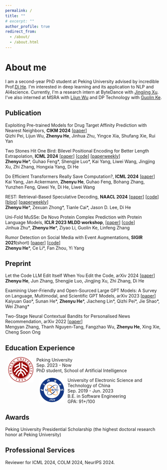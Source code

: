 ```yaml
---
permalink: /
title: ""
# excerpt: ""
author_profile: true
redirect_from: 
  - /about/
  - /about.html
---
```

# About me

I am a second-year PhD student at Peking University advised by incredible Prof.[Di He](https://dihe-pku.github.io/). I'm interested in deep learning and its application to NLP and AI4science. Currently, I'm a research intern at ByteDance with [Jingjing Xu](https://scholar.google.com/citations?user=8HZzDSwAAAAJ&hl=zh-CN). I've also interned at MSRA with [Lijun Wu](https://apeterswu.github.io/) and DP Technology with [Guolin Ke](https://guolinke.github.io/).


## Publication
Exploiting Pre-trained Models for Drug Target Affinity Prediction with Nearest Neighbors, **CIKM 2024** [[paper](https://arxiv.org/abs/2407.15202)] <br>
Qizhi Pei, Lijun Wu, **Zhenyu He**, Jinhua Zhu, Yingce Xia, Shufang Xie, Rui Yan

Two Stones Hit One Bird: Bilevel Positional Encoding for Better Length Extrapolation, **ICML 2024** [[paper](https://arxiv.org/abs/2401.16421)] [[code](https://github.com/zhenyuhe00/BiPE)] [[paperweekly](https://mp.weixin.qq.com/s/9Ibi4CNcvEcjRRJwyIAmwg)] <br>
**Zhenyu He**\*, Guhao Feng\*, Shengjie Luo\*, Kai Yang, Liwei Wang, Jingjing Xu, Zhi Zhang, Hongxia Yang, Di He

Do Efficient Transformers Really Save Computation?, **ICML 2024** [[paper](https://arxiv.org/abs/2402.13934)] <br>
Kai Yang, Jan Ackermann, **Zhenyu He**, Guhao Feng, Bohang Zhang, Yunzhen Feng, Qiwei Ye, Di He, Liwei Wang

REST: Retrieval-Based Speculative Decoding, **NAACL 2024** [[paper](https://arxiv.org/abs/2311.08252)] [[code](https://github.com/FasterDecoding/REST)] [[blog](https://sites.google.com/view/rest-llm/)] [[paperweekly](https://mp.weixin.qq.com/s/6Zt_tg4N_uNFEtrLdzEOVw)] <br>
**Zhenyu He**\*, Zexuan Zhong\*, Tianle Cai\*, Jason D. Lee, Di He

Uni-Fold MuSSe: De Novo Protein Complex Prediction with Protein Language Models, **ICLR 2023 MLDD workshop**, [[paper](https://www.biorxiv.org/content/10.1101/2023.02.14.528571v1)] [[code](https://github.com/dptech-corp/Uni-Fold/tree/MuSSe)] <br>
Jinhua Zhu\*, **Zhenyu He**\*, Ziyao Li, Guolin Ke, Linfeng Zhang

Rumor Detection on Social Media with Event Augmentations, **SIGIR 2021**(short) [[paper](https://dl.acm.org/doi/pdf/10.1145/3404835.3463001)]  [[code](https://github.com/hzy-hzy/RDEA)] <br>
**Zhenyu He**\*, Ce Li\*, Fan Zhou, Yi Yang
## Preprint
Let the Code LLM Edit Itself When You Edit the Code, arXiv 2024 [[paper](https://arxiv.org/abs/2407.03157)] <br>
**Zhenyu He**, Jun Zhang, Shengjie Luo, Jingjing Xu, Zhi Zhang, Di He

Examining User-Friendly and Open-Sourced Large GPT Models: A Survey on Language, Multimodal, and Scientific GPT Models, arXiv 2023 [[paper](https://arxiv.org/abs/2308.14149)] <br>
Kaiyuan Gao\*, Sunan He\*, **Zhenyu He**\*, Jiacheng Lin\*, Qizhi Pei\*, Jie Shao\*, Wei Zhang\*

Two-Stage Neural Contextual Bandits for Personalised News Recommendation, arXiv 2022 [[paper](https://arxiv.org/abs/2206.14648)] <br>
Mengyan Zhang, Thanh Nguyen-Tang, Fangzhao Wu, **Zhenyu He**, Xing Xie, Cheng Soon Ong

## Education Experience

<dl><dt><img align="left" width="80" height="80" hspace="10" src="images/pku.png" /></dt><dt> Peking University</dt>
<dd>Sep. 2023 - Now</dd>
<dd>PhD student, School of Artificial Intelligence</dd></dl>

<dl><dt><img align="left" width="80" height="80" hspace="10" src="images/uestc.jpeg" /></dt><dt> University of Electronic Science and Technology of China</dt>
<dd>Sep. 2019 - Jun. 2023</dd>
<dd>B.E. in Software Engineering</dd>
<dd>GPA: 91+/100 </dd></dl>

## Awards

Peking University Presidential Scholarship (the highest doctoral research honor at Peking University)

## Professional Services
Reviewer for ICML 2024, COLM 2024, NeurIPS 2024.

